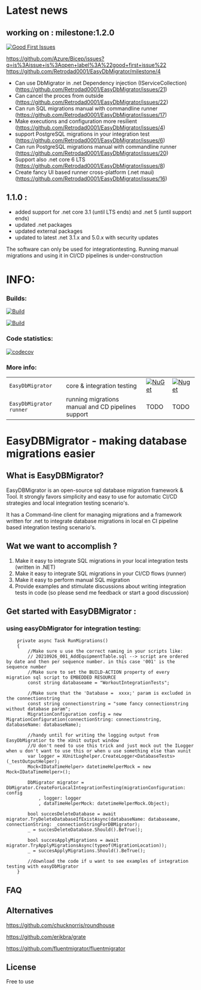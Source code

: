 # Latest news 

## working on : milestone:1.2.0

[![Good First Issues](https://img.shields.io/github/issues/Retrodad0001/EasyDbMigrator/milestone/4?color=important&label=good%20first%20issue&style=flat)](https://github.com/Retrodad0001/EasyDbMigrator/milestone/4)

https://github.com/Azure/Bicep/issues?q=is%3Aissue+is%3Aopen+label%3A%22good+first+issue%22
https://github.com/Retrodad0001/EasyDbMigrator/milestone/4

- Can use DbMigrator in .net Dependency injection (IServiceCollection) (https://github.com/Retrodad0001/EasyDbMigrator/issues/21)
- Can cancel the proces from outside (https://github.com/Retrodad0001/EasyDbMigrator/issues/22)
- Can run SQL migrations manual with commandline runner (https://github.com/Retrodad0001/EasyDbMigrator/issues/17)
- Make executions and configuration more resilient (https://github.com/Retrodad0001/EasyDbMigrator/issues/4)
- support PostgreSQL migrations in your integration test (https://github.com/Retrodad0001/EasyDbMigrator/issues/6)
- Can run PostgreSQL migrations manual with commandline runner (https://github.com/Retrodad0001/EasyDbMigrator/issues/20)
- Support also .net core 6 LTS (https://github.com/Retrodad0001/EasyDbMigrator/issues/8)
- Create fancy UI based runner cross-platform (.net maui) (https://github.com/Retrodad0001/EasyDbMigrator/issues/16)
 
## 1.1.0 :
 - added support for .net core 3.1 (until LTS ends) and .net 5 (until support ends)
 - updated .net packages
 - updated external packages
 - updated to latest .net 3.1.x and 5.0.x with security updates

The software can only be used for integrationtesting. Running manual migrations and using it in CI/CD pipelines is under-construction
# INFO:

### Builds:
[![Build](https://github.com/Retrodad0001/EasyDbMigrator/actions/workflows/CD.yml/badge.svg)](https://github.com/Retrodad0001/EasyDbMigrator/actions/workflows/CD.yml)

[![Build](https://github.com/Retrodad0001/EasyDbMigrator/actions/workflows/codeql-analysis-weekly.yml/badge.svg)](https://github.com/Retrodad0001/EasyDbMigrator/actions/workflows/codeql-analysis-weekly.yml)

### Code statistics:
[![codecov](https://codecov.io/gh/Retrodad0001/easydbmigrator/branch/master/graph/badge.svg?token=JWYWLP98IW)](https://codecov.io/gh/Retrodad0001/easydbmigrator)

### More info:

|         |       |       |        |
| ------- | ----- | ----- | -----  |
| `EasyDbMigrator` | core & integration testing |[![NuGet](https://img.shields.io/nuget/v/Retrodad.EasyDbMigrator.svg)](https://www.nuget.org/packages/Retrodad.EasyDbMigrator/) | [![Nuget](https://img.shields.io/nuget/dt/Retrodad.EasyDbMigrator.svg)](https://www.nuget.org/packages/Retrodad.EasyDbMigrator/) |
| `EasyDbMigrator runner` | running migrations manual and CD pipelines support  | TODO | TODO |

# EasyDBMigrator - making database migrations easier

## What is EasyDBMigrator?

EasyDBMigrator is an open-source sql database migration framework & Tool. It strongly favors simplicity and easy to use for automatic CI/CD strategies and local integration testing scenario's. 

It has a Command-line client for managing migrations and a framework written for .net to integrate database migrations in local en CI pipeline based integration testing scenario's.
    
## Wat we want to accomplish ?

1. Make it easy to integrate SQL migrations in your local integration tests (written in .NET)
2. Make it easy to integrate SQL migrations in your CI/CD flows (runner)
3. Make it easy to perform manual SQL migration
4. Provide examples and stimulate discussions about writing integration tests in code (so please send me feedback or start a good discussion)

## Get started with EasyDBMigrator :

### using easyDbMigrator for integration testing:

        private async Task RunMigrations()
        {
            //Make sure u use the correct naming in your scripts like:
            // 20210926_001_AddEquipmentTable.sql --> script are ordered by date and then per sequence number. in this case '001' is the sequence number
            //Make sure to set the BUILD-ACTION property of every migration sql script to EMBEDDED RESOURCE
            const string databaseame = "WorkoutIntegrationTests";
            
            //Make sure that the 'Database =  xxxx;' param is excluded in the connectionstring
            const string connectionstring = "some fancy connectionstring without database param";
            MigrationConfiguration config = new MigrationConfiguration(connectionString: connectionstring, databaseName: databaseName);

            //handy until for writing the logging output from EasyDbMigratior to the xUnit output window
            //U don't need to use this trick and just mock out the ILogger when u don't want to use this or when u use something else than xunit
            var logger = XUnitLoghelper.CreateLogger<DatabaseTests>(_testOutputHelper);
            Mock<IDataTimeHelper> datetimeHelperMock = new Mock<IDataTimeHelper>();

            DbMigrator migrator = DbMigrator.CreateForLocalIntegrationTesting(migrationConfiguration: config
                , logger: logger
                , dataTimeHelperMock: datetimeHelperMock.Object);

            bool succesDeleteDatabase = await migrator.TryDeleteDatabaseIfExistAsync(databaseName: databaseame, connectionString: _connectionStringForDBMigrator);
            _ = succesDeleteDatabase.Should().BeTrue();
            
            bool succesApplyMigrations = await migrator.TryApplyMigrationsAsync(typeof(MigrationLocation));
            _ = succesApplyMigrations.Should().BeTrue();

            //download the code if u want to see examples of integration testing with easyDbMigrator
        }

## FAQ


## Alternatives
https://github.com/chucknorris/roundhouse

https://github.com/erikbra/grate

https://github.com/fluentmigrator/fluentmigrator

## License
Free to use
